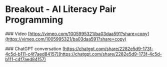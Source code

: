 # Breakout - AI Literacy Pair Programming

### Video
[https://vimeo.com/1005995321/ba03daa591?share=copy](https://vimeo.com/1005995321/ba03daa591?share=copy)


### ChatGPT conversation
[https://chatgpt.com/share/2282e5d9-173f-4c5d-b111-c4f7aed84157](https://chatgpt.com/share/2282e5d9-173f-4c5d-b111-c4f7aed84157)

